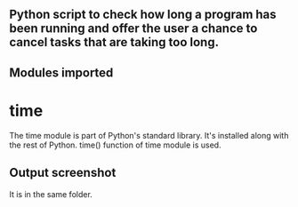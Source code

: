 ## Python script to check how long a program has been running and offer the user a chance to cancel tasks that are taking too long.
## Modules imported
# time
The time module is part of Python's standard library. It's installed along with the rest of Python.
time() function of time module is used.
## Output screenshot 
It is in the same folder.
